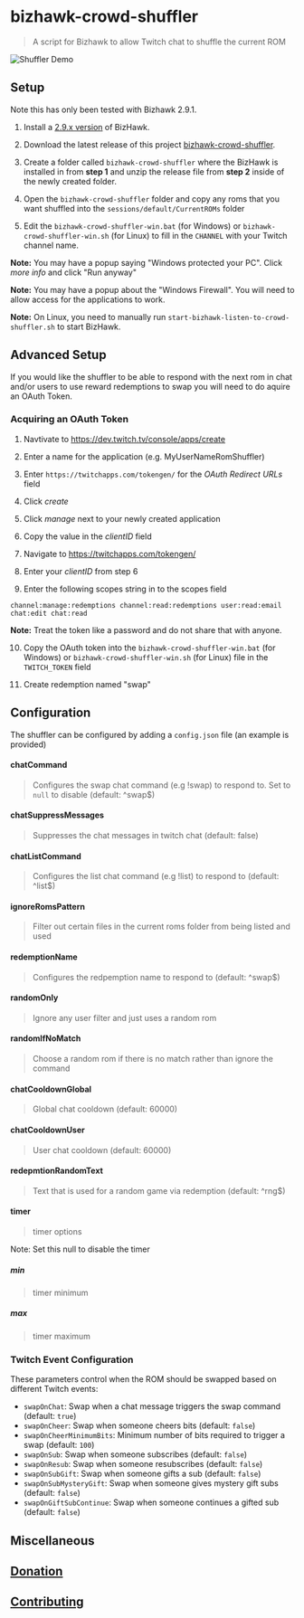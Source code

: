 # bizhawk-crowd-shuffler

> A script for Bizhawk to allow Twitch chat to shuffle the current ROM 

![Shuffler Demo](/examples/demo_gifs/bizhawk-crowd-shuffler.gif)

## Setup

Note this has only been tested with Bizhawk 2.9.1.

1. Install a [2.9.x version](https://github.com/TASVideos/BizHawk/releases/tag/2.9.1) of BizHawk.

2. Download the latest release of this project [bizhawk-crowd-shuffler](https://github.com/alexjpaz-twitch/bizhawk-crowd-shuffler/releases/latest).

3. Create a folder called `bizhawk-crowd-shuffler` where the BizHawk is installed in from **step 1** and unzip the release file from **step 2** inside of the newly created folder.

4. Open the `bizhawk-crowd-shuffler` folder and copy any roms that you want shuffled into the `sessions/default/CurrentROMs` folder 

5. Edit the `bizhawk-crowd-shuffler-win.bat` (for Windows) or `bizhawk-crowd-shuffler-win.sh` (for Linux) to fill in the `CHANNEL` with your Twitch channel name.

**Note:** You may have a popup saying "Windows protected your PC". Click *more info* and click "Run anyway"

**Note:** You may have a popup about the "Windows Firewall". You will need to allow access for the applications to work.

**Note:** On Linux, you need to manually run `start-bizhawk-listen-to-crowd-shuffler.sh` to start BizHawk.

## Advanced Setup

If you would like the shuffler to be able to respond with the next rom in chat and/or users to use reward redemptions to swap you will  need to do aquire an OAuth Token.

### Acquiring an OAuth Token

1. Navtivate to https://dev.twitch.tv/console/apps/create

2. Enter a name for the application (e.g. MyUserNameRomShuffler)

3. Enter `https://twitchapps.com/tokengen/` for the *OAuth Redirect URLs* field

4. Click *create*

5. Click *manage* next to your newly created application

6. Copy the value in the *clientID* field 

7. Navigate to https://twitchapps.com/tokengen/

8. Enter your *clientID* from step 6

9. Enter the following scopes string in to the scopes field

```
channel:manage:redemptions channel:read:redemptions user:read:email chat:edit chat:read
```

**Note:** Treat the token like a password and do not share that with anyone.
 
10. Copy the OAuth token into the `bizhawk-crowd-shuffler-win.bat` (for Windows) or `bizhawk-crowd-shuffler-win.sh` (for Linux) file in the `TWITCH_TOKEN` field

11. Create redemption named "swap"

## Configuration

The shuffler can be configured by adding a `config.json` file (an example is provided)

#### chatCommand

> Configures the swap chat command (e.g !swap) to respond to. Set to `null` to disable (default: ^swap$)

#### chatSuppressMessages

> Suppresses the chat messages in twitch chat (default: false)

#### chatListCommand

> Configures the list chat command (e.g !list) to respond to (default: ^list$)

#### ignoreRomsPattern

> Filter out certain files in the current roms folder from being listed and used

#### redemptionName

> Configures the redpemption name to respond to (default: ^swap$)

#### randomOnly

> Ignore any user filter and just uses a random rom

#### randomIfNoMatch

> Choose a random rom if there is no match rather than ignore the command

#### chatCooldownGlobal

> Global chat cooldown (default: 60000)

#### chatCooldownUser

> User chat cooldown (default: 60000)

#### redepmtionRandomText

> Text that is used for a random game via redemption (default: ^rng$)

#### timer

> timer options

Note: Set this null to disable the timer

##### min

> timer minimum

##### max

> timer maximum

### Twitch Event Configuration

These parameters control when the ROM should be swapped based on different Twitch events:

- `swapOnChat`: Swap when a chat message triggers the swap command (default: `true`)
- `swapOnCheer`: Swap when someone cheers bits (default: `false`)
- `swapOnCheerMinimumBits`: Minimum number of bits required to trigger a swap (default: `100`)
- `swapOnSub`: Swap when someone subscribes (default: `false`)
- `swapOnResub`: Swap when someone resubscribes (default: `false`)
- `swapOnSubGift`: Swap when someone gifts a sub (default: `false`)
- `swapOnSubMysteryGift`: Swap when someone gives mystery gift subs (default: `false`)
- `swapOnGiftSubContinue`: Swap when someone continues a gifted sub (default: `false`)


## Miscellaneous

## [Donation](https://streamlabs.com/alexjpaz/tip)

## [Contributing](./CONTRIBUTING.md)

